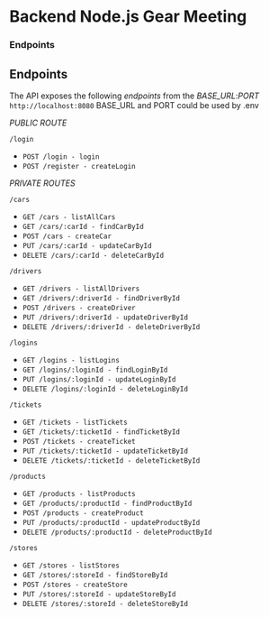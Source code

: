 # Backend Node.js Gear Meeting

### Endpoints

## Endpoints

The API exposes the following *endpoints* from the *BASE_URL*:*PORT* `http://localhost:8080`
BASE_URL and PORT could be used by .env

*PUBLIC ROUTE*

`/login`
  * `POST /login - login`
  * `POST /register - createLogin`

*PRIVATE ROUTES*

`/cars`
  * `GET /cars - listAllCars`
  * `GET /cars/:carId - findCarById`
  * `POST /cars - createCar`
  * `PUT /cars/:carId - updateCarById`
  * `DELETE /cars/:carId - deleteCarById`

`/drivers`
  * `GET /drivers - listAllDrivers`
  * `GET /drivers/:driverId - findDriverById`
  * `POST /drivers - createDriver`
  * `PUT /drivers/:driverId - updateDriverById`
  * `DELETE /drivers/:driverId - deleteDriverById`

`/logins`
  * `GET /logins - listLogins`
  * `GET /logins/:loginId - findLoginById`
  * `PUT /logins/:loginId - updateLoginById`
  * `DELETE /logins/:loginId - deleteLoginById`

`/tickets`
  * `GET /tickets - listTickets`
  * `GET /tickets/:ticketId - findTicketById`
  * `POST /tickets - createTicket`
  * `PUT /tickets/:ticketId - updateTicketById`
  * `DELETE /tickets/:ticketId - deleteTicketById`

`/products`
  * `GET /products - listProducts`
  * `GET /products/:productId - findProductById`
  * `POST /products - createProduct`
  * `PUT /products/:productId - updateProductById`
  * `DELETE /products/:productId - deleteProductById`

`/stores`
  * `GET /stores - listStores`
  * `GET /stores/:storeId - findStoreById`
  * `POST /stores - createStore`
  * `PUT /stores/:storeId - updateStoreById`
  * `DELETE /stores/:storeId - deleteStoreById`